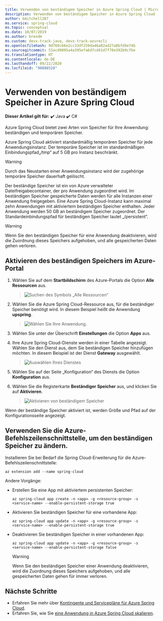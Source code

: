 ```yaml
---
title: Verwenden von beständigem Speicher in Azure Spring Cloud | Microsoft-Dokumentation
description: Verwenden von beständigem Speicher in Azure Spring Cloud
author: bmitchell287
ms.service: spring-cloud
ms.topic: conceptual
ms.date: 10/07/2019
ms.author: brendm
ms.custom: devx-track-java, devx-track-azurecli
ms.openlocfilehash: 9d769cb6e2cc33df259da46a82ad27a8bfd9e74b
ms.sourcegitcommit: 53acd9895a4a395efa6d7cd41d7f78e392b9cfbe
ms.translationtype: HT
ms.contentlocale: de-DE
ms.lasthandoff: 09/22/2020
ms.locfileid: "90888528"
---
```

# <a name="use-persistent-storage-in-azure-spring-cloud"></a>Verwenden von beständigem Speicher in Azure Spring Cloud

**Dieser Artikel gilt für:** ✔️ Java ✔️ C#

Azure Spring Cloud bietet zwei Arten von Speicher für Ihre Anwendung: beständigen und temporären Speicher.

Azure Spring Cloud aktiviert standardmäßig temporären Speicher für jede Anwendungsinstanz. Der temporäre Speicher ist im standardmäßigen Einbindungspfad„/tmp“ auf 5 GB pro Instanz beschränkt.

> [!WARNING]
> Durch das Neustarten einer Anwendungsinstanz wird der zugehörige temporäre Speicher dauerhaft gelöscht.

Der beständige Speicher ist ein von Azure verwalteter Dateifreigabecontainer, der pro Anwendung zugeordnet wird. Im beständigen Speicher gespeicherte Daten werden für alle Instanzen einer Anwendung freigegeben. Eine Azure Spring Cloud-Instanz kann maximal zehn Anwendungen mit aktiviertem beständigen Speicher enthalten. Jeder Anwendung werden 50 GB an beständigem Speicher zugeordnet. Der Standardeinbindungspfad für beständigen Speicher lautet „/persistent“.

> [!WARNING]
> Wenn Sie den beständigen Speicher für eine Anwendung deaktivieren, wird die Zuordnung dieses Speichers aufgehoben, und alle gespeicherten Daten gehen verloren.

## <a name="use-the-azure-portal-to-enable-persistent-storage"></a>Aktivieren des beständigen Speichers im Azure-Portal

1. Wählen Sie auf dem **Startbildschirm** des Azure-Portals die Option **Alle Ressourcen** aus.

    >![Suchen des Symbols „Alle Ressourcen“](media/portal-all-resources.jpg)

1. Wählen Sie die Azure Spring Cloud-Ressource aus, für die beständiger Speicher benötigt wird. In diesem Beispiel heißt die Anwendung **upspring**.

    > ![Wählen Sie Ihre Anwendung.](media/select-service.jpg)

1. Wählen Sie unter der Überschrift **Einstellungen** die Option **Apps** aus.

1. Ihre Azure Spring Cloud-Dienste werden in einer Tabelle angezeigt.  Wählen Sie den Dienst aus, dem Sie beständigen Speicher hinzufügen möchten. In diesem Beispiel ist der Dienst **Gateway** ausgewählt.

    > ![Auswählen Ihres Dienstes](media/select-gateway.jpg)

1. Wählen Sie auf der Seite „Konfiguration“ des Diensts die Option **Konfiguration** aus.

1. Wählen Sie die Registerkarte **Beständiger Speicher** aus, und klicken Sie auf **Aktivieren**.

    > ![Aktivieren von beständigem Speicher](media/enable-persistent-storage.jpg)

Wenn der beständige Speicher aktiviert ist, werden Größe und Pfad auf der Konfigurationsseite angezeigt.

## <a name="use-the-azure-cli-to-modify-persistent-storage"></a>Verwenden Sie die Azure-Befehlszeilenschnittstelle, um den beständigen Speicher zu ändern.

Installieren Sie bei Bedarf die Spring Cloud-Erweiterung für die Azure-Befehlszeilenschnittstelle:

```azurecli
az extension add --name spring-cloud
```
Andere Vorgänge:

* Erstellen Sie eine App mit aktiviertem persistenten Speicher:

    ```azurecli
    az spring-cloud app create -n <app> -g <resource-group> -s <service-name> --enable-persistent-storage true
    ```

* Aktivieren Sie beständigen Speicher für eine vorhandene App:

    ```azurecli
    az spring-cloud app update -n <app> -g <resource-group> -s <service-name> --enable-persistent-storage true
    ```

* Deaktivieren Sie beständigen Speicher in einer vorhandenen App:

    ```azurecli
    az spring-cloud app update -n <app> -g <resource-group> -s <service-name> --enable-persistent-storage false
    ```

    > [!WARNING]
    > Wenn Sie den beständigen Speicher einer Anwendung deaktivieren, wird die Zuordnung dieses Speichers aufgehoben, und alle gespeicherten Daten gehen für immer verloren.

## <a name="next-steps"></a>Nächste Schritte

* Erfahren Sie mehr über [Kontingente und Servicepläne für Azure Spring Cloud](spring-cloud-quotas.md).
* Erfahren Sie, wie Sie [eine Anwendung in Azure Spring Cloud skalieren](spring-cloud-tutorial-scale-manual.md).

